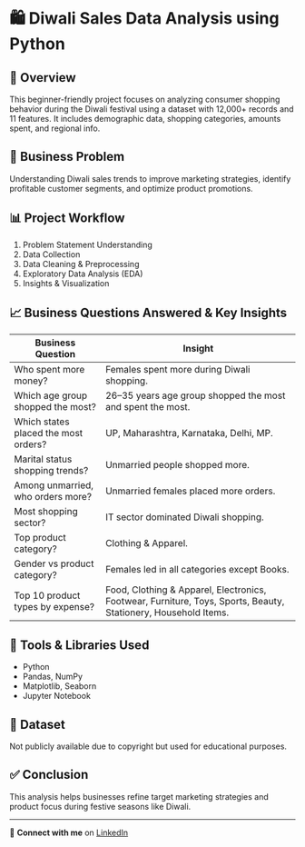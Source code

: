 # 🛍️ Diwali Sales Data Analysis using Python

## 📌 Overview
This beginner-friendly project focuses on analyzing consumer shopping behavior during the Diwali festival using a dataset with 12,000+ records and 11 features. It includes demographic data, shopping categories, amounts spent, and regional info.

## 💼 Business Problem
Understanding Diwali sales trends to improve marketing strategies, identify profitable customer segments, and optimize product promotions.

## 📊 Project Workflow
1. Problem Statement Understanding
2. Data Collection
3. Data Cleaning & Preprocessing
4. Exploratory Data Analysis (EDA)
5. Insights & Visualization

## 📈 Business Questions Answered & Key Insights

| Business Question | Insight |
|------------------|---------|
| Who spent more money? | Females spent more during Diwali shopping. |
| Which age group shopped the most? | 26–35 years age group shopped the most and spent the most. |
| Which states placed the most orders? | UP, Maharashtra, Karnataka, Delhi, MP. |
| Marital status shopping trends? | Unmarried people shopped more. |
| Among unmarried, who orders more? | Unmarried females placed more orders. |
| Most shopping sector? | IT sector dominated Diwali shopping. |
| Top product category? | Clothing & Apparel. |
| Gender vs product category? | Females led in all categories except Books. |
| Top 10 product types by expense? | Food, Clothing & Apparel, Electronics, Footwear, Furniture, Toys, Sports, Beauty, Stationery, Household Items. |

## 📌 Tools & Libraries Used
- Python
- Pandas, NumPy
- Matplotlib, Seaborn
- Jupyter Notebook

## 📁 Dataset
Not publicly available due to copyright but used for educational purposes.

## ✅ Conclusion
This analysis helps businesses refine target marketing strategies and product focus during festive seasons like Diwali.

---

🔗 **Connect with me** on [LinkedIn](www.linkedin.com/in/suryavhi-das-a95094351) 


